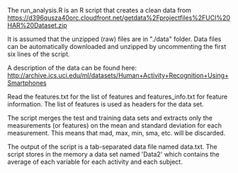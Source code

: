 The run_analysis.R is an R script that creates a clean data from
https://d396qusza40orc.cloudfront.net/getdata%2Fprojectfiles%2FUCI%20HAR%20Dataset.zip

It is assumed that the unzipped (raw) files are in "./data" folder. Data files can be automatically downloaded and unzipped by uncommenting the first six lines of the script.

A description of the data can be found here:
http://archive.ics.uci.edu/ml/datasets/Human+Activity+Recognition+Using+Smartphones

Read the features.txt for the list of features and features_info.txt for feature information. The list of features is used as headers for the data set.

The script merges the test and training data sets and extracts only the measurements (or features) on the mean and standard deviation for each measurement. This means that mad, max, min, sma, etc. will be discarded.

The output of the script is a tab-separated data file named data.txt. The script stores in the memory a data set  named 'Data2' which contains the average of each variable for each activity and each subject.
